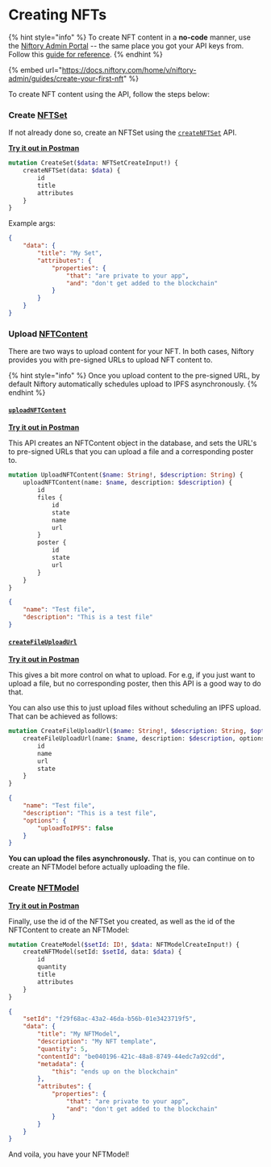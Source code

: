 # Creating NFTs

{% hint style="info" %}
To create NFT content in a **no-code** manner, use the [Niftory Admin Portal](../../../admin-portal/niftory-admin-portal.md) -- the same place you got your API keys from. Follow this [guide for reference](https://docs.niftory.com/home/v/admin/guides/create-your-first-nft).
{% endhint %}

{% embed url="https://docs.niftory.com/home/v/niftory-admin/guides/create-your-first-nft" %}

To create NFT content using the API, follow the steps below:

### Create [NFTSet](https://graphql.docs.niftory.com/#definition-NFTSet)

If not already done so, create an NFTSet using the [`createNFTSet`](https://graphql.docs.niftory.com/#definition-NFTSet) API.

[**Try it out in Postman**](https://www.postman.com/dark-star-402968/workspace/niftory/request/22409520-77ed82c3-cabc-47a3-b4d5-501e26e2988b)

```graphql
mutation CreateSet($data: NFTSetCreateInput!) {
    createNFTSet(data: $data) {
        id
        title
        attributes
    }
}
```

Example args:

```json
{
    "data": {
        "title": "My Set",
        "attributes": {
            "properties": {
                "that": "are private to your app",
                "and": "don't get added to the blockchain"
            }
        }
    }
}
```

### Upload [NFTContent](https://graphql.docs.niftory.com/#definition-NFTContent)

There are two ways to upload content for your NFT. In both cases, Niftory provides you with pre-signed URLs to upload NFT content to.

{% hint style="info" %}
Once you upload content to the pre-signed URL, by default Niftory automatically schedules upload to IPFS asynchronously.
{% endhint %}

#### [`uploadNFTContent`](https://graphql.docs.niftory.com/#mutation-uploadNFTContent)

[**Try it out in Postman**](https://www.postman.com/dark-star-402968/workspace/niftory/request/22409520-47f10f00-68a7-4808-9d74-eb4c5207cc6c)

This API creates an NFTContent object in the database, and sets the URL's to pre-signed URLs that you can upload a file and a corresponding poster to.

```graphql
mutation UploadNFTContent($name: String!, $description: String) {
    uploadNFTContent(name: $name, description: $description) {
        id
        files {
            id
            state
            name
            url
        }
        poster {
            id
            state
            url
        }
    }
}
```

```json
{
    "name": "Test file",
    "description": "This is a test file"
}
```

#### [`createFileUploadUrl`](https://graphql.docs.niftory.com/#mutation-createFileUploadUrl)

[**Try it out in Postman**](https://www.postman.com/dark-star-402968/workspace/niftory/request/22409520-75f3bfe8-8dbc-449f-a9cc-cfa937cb4f4a)

This gives a bit more control on what to upload. For e.g, if you just want to upload a file, but no corresponding poster, then this API is a good way to do that.

You can also use this to just upload files without scheduling an IPFS upload. That can be achieved as follows:

```graphql
mutation CreateFileUploadUrl($name: String!, $description: String, $options: CreateFileOptionsInput!) {
    createFileUploadUrl(name: $name, description: $description, options: $options) {
        id
        name
        url
        state
    }
}
```

```json
{
    "name": "Test file",
    "description": "This is a test file",
    "options": {
        "uploadToIPFS": false
    }
}
```

**You can upload the files asynchronously.** That is, you can continue on to create an NFTModel before actually uploading the file.

### Create [NFTModel](https://graphql.docs.niftory.com/#definition-NFTModel)

[**Try it out in Postman**](https://www.postman.com/dark-star-402968/workspace/niftory/request/22409520-518200b4-5635-45d6-b325-bf7f062ef99d)

Finally, use the id of the NFTSet you created, as well as the id of the NFTContent to create an NFTModel:

```graphql
mutation CreateModel($setId: ID!, $data: NFTModelCreateInput!) {
    createNFTModel(setId: $setId, data: $data) {
        id
        quantity
        title
        attributes
    }
}
```

```json
{
    "setId": "f29f68ac-43a2-46da-b56b-01e3423719f5",
    "data": {
        "title": "My NFTModel",
        "description": "My NFT template",
        "quantity": 5,
        "contentId": "be040196-421c-48a8-8749-44edc7a92cdd",
        "metadata": {
            "this": "ends up on the blockchain"
        },
        "attributes": {
            "properties": {
                "that": "are private to your app",
                "and": "don't get added to the blockchain"
            }
        }
    }
}
```

And voila, you have your NFTModel!
